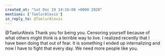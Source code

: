 ```yaml
---
created_at: "Sat Dec 19 14:16:08 +0000 2020"
mentions: ['TaelurAlexis']
in_reply_to: @TaelurAlexis
---
```


@TaelurAlexis Thank you for being you. Censoring yourself because of what others might think is a terrible way to live. I realized recently that I have been doing that out of fear. It is something I ended up internalizing and now I have to fight that every day. We need more people like you.